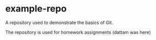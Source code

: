example-repo
============

A repository used to demonstrate the basics of Git.

The repository is used for homework assignments (dattam was here)